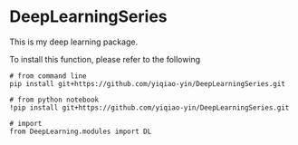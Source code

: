 # DeepLearningSeries

This is my deep learning package.

To install this function, please refer to the following

```
# from command line
pip install git+https://github.com/yiqiao-yin/DeepLearningSeries.git
```

```
# from python notebook
!pip install git+https://github.com/yiqiao-yin/DeepLearningSeries.git
```


```
# import
from DeepLearning.modules import DL
```
